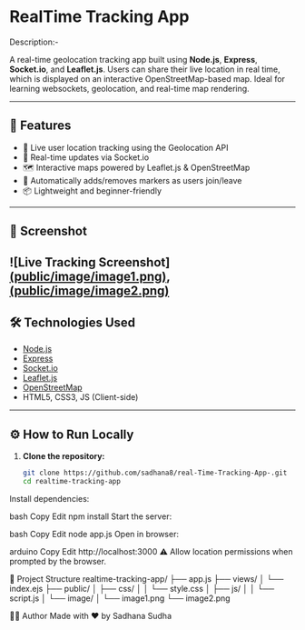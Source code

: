 ﻿
# RealTime Tracking App

Description:-

A real-time geolocation tracking app built using 
**Node.js**, **Express**, **Socket.io**, and **Leaflet.js**. 
Users can share their live location in real time, which is displayed on an interactive OpenStreetMap-based map. Ideal for learning websockets, geolocation, and real-time map rendering.

---

## 🚀 Features

- 📍 Live user location tracking using the Geolocation API
- 🔄 Real-time updates via Socket.io
- 🗺️ Interactive maps powered by Leaflet.js & OpenStreetMap
- 🧩 Automatically adds/removes markers as users join/leave
- 📦 Lightweight and beginner-friendly

---

## 📸 Screenshot

![Live Tracking Screenshot]
[(public/image/image1.png)](https://github.com/sadhana8/Real-Time--Tracking-App-/blob/main/public/image/image1.png),[(public/image/image2.png)](https://github.com/sadhana8/Real-Time--Tracking-App-/blob/main/public/image/image2.png)
---

## 🛠️ Technologies Used

- [Node.js](https://nodejs.org/)
- [Express](https://expressjs.com/)
- [Socket.io](https://socket.io/)
- [Leaflet.js](https://leafletjs.com/)
- [OpenStreetMap](https://www.openstreetmap.org/)
- HTML5, CSS3, JS (Client-side)

---

## ⚙️ How to Run Locally

1. **Clone the repository:**
   ```bash
   git clone https://github.com/sadhana8/real-Time-Tracking-App-.git
   cd realtime-tracking-app
Install dependencies:

bash
Copy
Edit
npm install
Start the server:

bash
Copy
Edit
node app.js
Open in browser:

arduino
Copy
Edit
http://localhost:3000
⚠️ Allow location permissions when prompted by the browser.

📁 Project Structure
realtime-tracking-app/
├── app.js
├── views/
│   └── index.ejs
├── public/
│   ├── css/
│   │   └── style.css
│   ├── js/
│   │   └── script.js
│   └── image/
│       └── image1.png
        └── image2.png


👩‍💻 Author
Made with ❤️ by Sadhana Sudha

